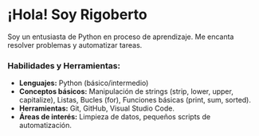 
# ¡Hola! Soy Rigoberto
Soy un entusiasta de Python en proceso de aprendizaje. Me encanta resolver problemas y automatizar tareas. 
###  Habilidades y Herramientas:
- **Lenguajes:** Python (básico/intermedio)
- **Conceptos básicos:** Manipulación de strings (strip, lower, upper, capitalize), Listas, Bucles (for), Funciones básicas (print, sum, sorted).
- **Herramientas:** Git, GitHub, Visual Studio Code.
- **Áreas de interés:** Limpieza de datos, pequeños scripts de automatización.
